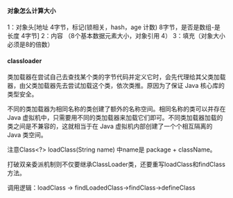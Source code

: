#### 对象怎么计算大小

1：对象头[地址 4字节，标记(锁相关，hash，age 计数) 8字节，是否是数组-是长度 4字节]
2：内容 （8个基本数据元素大小，对象引用 4）
3：填充（对象大小必须是8的倍数）

#### classloader

类加载器在尝试自己去查找某个类的字节代码并定义它时，会先代理给其父类加载器，由父类加载器先去尝试加载这个类，依次类推。原因为了保证 Java 核心库的类型安全。

不同的类加载器为相同名称的类创建了额外的名称空间。相同名称的类可以并存在 Java 虚拟机中，只需要用不同的类加载器来加载它们即可。不同类加载器加载的类之间是不兼容的，这就相当于在 Java 虚拟机内部创建了一个个相互隔离的 Java 类空间。

注意Class<?> loadClass(String name)  中name是 package + className。

打破双亲委派机制则不仅要继承ClassLoader类，还要重写loadClass和findClass方法。

调用逻辑：loadClass -> findLoadedClass->findClass->defineClass